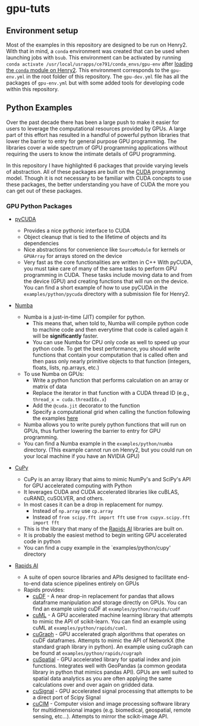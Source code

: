 # gpu-tuts

## Environment setup

Most of the examples in this repository are designed to be run on Henry2. With that in mind, a `conda` environment was created that can be used when launching jobs with `bsub`. 
This environment can be activated by running `conda activate /usr/local/usrapps/ce791/conda_envs/gpu-env` after [loading the `conda` module on Henry2](https://hpc.ncsu.edu/Software/Apps.php?app=Conda). 
This environment corresponds to the `gpu-env.yml` in the root folder of this repository. 
The `gpu-dev.yml` file has all the packages of `gpu-env.yml` but with some added tools for developing code within this repository.

## Python Examples

Over the past decade there has been a large push to make it easier for users to leverage the computational resources provided by GPUs. 
A large part of this effort has resulted in a handful of powerful python libraries that lower the barrier to entry for general purpose GPU programming. 
The libraries cover a wide spectrum of GPU programming applications without requiring the users to know the intimate details of GPU programming. 

In this repository I have highlighted 6 packages that provide varying levels of abstraction. 
All of these packages are built on the [CUDA](https://docs.nvidia.com/cuda/cuda-c-programming-guide/index.html) programming model. 
Though it is not necessary to be familiar with CUDA concepts to use these packages, the better understanding you have of CUDA the more you can get out of these packages.

### GPU Python Packages
- [pyCUDA](https://documen.tician.de/pycuda/) 
  - Provides a nice pythonic interface to CUDA
  - Object cleanup that is tied to the lifetime of objects and its dependencies
  - Nice abstractions for convenience like `SourceModule` for kernels or `GPUArray` for arrays stored on the device
  - Very fast as the core functionalities are written in C++
  With pyCUDA, you must take care of many of the same tasks to perform GPU programming in CUDA.
  These tasks include moving data to and from the device (GPU) and creating functions that will run on the device.
  You can find a short example of how to use pyCUDA in the `examples/python/pycuda` directory with a submission file for Henry2.
  
- [Numba](https://numba.readthedocs.io/en/stable/cuda/index.html)
  - Numba is a just-in-time (JIT) compiler for python.
    - This means that, when told to, Numba will compile python code to machine code and then everytime that code is called again it will be **significantly** faster.
    - You can use Numba for CPU only code as well to speed up your python code. To get the best performance, you should write functions that contain your computation that is called often and then pass only nearly primitive objects to that function (integers, floats, lists, np.arrays, etc.)
  - To use Numba on GPUs: 
    - Write a python function that performs calculation on an array or matrix of data
    - Replace the iterator in that function with a CUDA thread ID (e.g., `thread_x = cuda.threadIdx.x`)
    - Add the `@cuda.jit` decorator to the function
    - Specify a computational grid when calling the function following the examples [here](https://numba.readthedocs.io/en/stable/cuda/kernels.html)
  - Numba allows you to write purely python functions that will run on GPUs, thus further lowering the barrier to entry for GPU programming.
  - You can find a Numba example in the `examples/python/numba` directory. (This example cannot run on Henry2, but you could run on your local machine if you have an NVIDIA GPU)
  

- [CuPy](https://cupy.dev/)
  - CuPy is an array library that aims to mimic NumPy's and SciPy's API for GPU accelerated computing with Python
  - It leverages CUDA and CUDA accelerated libraries like cuBLAS, cuRAND, cuSOLVER, and others. 
  - In most cases it can be a drop in replacement for numpy.
    - Instead of `np.array` use `cp.array`
    - Instead of `from scipy.fft import fft` use `from cupyx.scipy.fft import fft` 
  - This is the library that many of the [Rapids AI](https://rapids.ai/) libraries are built on. 
  - It is probably the easiest method to begin writing GPU accelerated code in python
  - You can find a cupy example in the `examples/python/cupy' directory

- [Rapids AI](https://rapids.ai/)
  - A suite of open source libraries and APIs designed to facilitate end-to-end data science pipelines entirely on GPUs
  - Rapids provides:
    - [cuDF](https://docs.rapids.ai/api/cudf/stable/) - A near drop-in replacement for pandas that allows dataframe manipulation and storage directly on GPUs. You can find an example using cuDF at `examples/python/rapids/cudf`
    - [cuML](https://docs.rapids.ai/api/cuml/stable/) - A GPU accelerated machine learning library that attempts to mimic the API of scikit-learn. You can find an example using cuML at `examples/python/rapids/cuml`.
    - [cuGraph](https://docs.rapids.ai/api/cugraph/stable/) - GPU accelerated graph algorithms that operates on cuDF dataframes. Attempts to mimic the API of NetworkX (the standard graph library in python). An example using cuGraph can be found at `examples/python/rapids/cugraph`
    - [cuSpatial](https://docs.rapids.ai/api/cuspatial/stable/) - GPU accelerated library for spatial index and join functions. Integrates well with GeoPandas (a common geodata library in python that mimics pandas API). GPUs are well suited to spatial data analytics as you are often applying the same calculations over and over again on gridded data.
    - [cuSignal](https://docs.rapids.ai/api/cusignal/stable/) - GPU accelerated signal processing that attempts to be a direct port of Scipy Signal
    - [cuCIM](https://docs.rapids.ai/api/cucim/stable/) - Computer vision and image processing software library for multidimensional images (e.g. biomedical, geospatial, remote sensing, etc...). Attempts to mirror the scikit-image API. 
